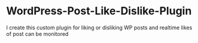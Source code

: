 # WordPress-Post-Like-Dislike-Plugin
I create this custom plugin for liking or disliking WP posts and realtime likes of post can be monitored
